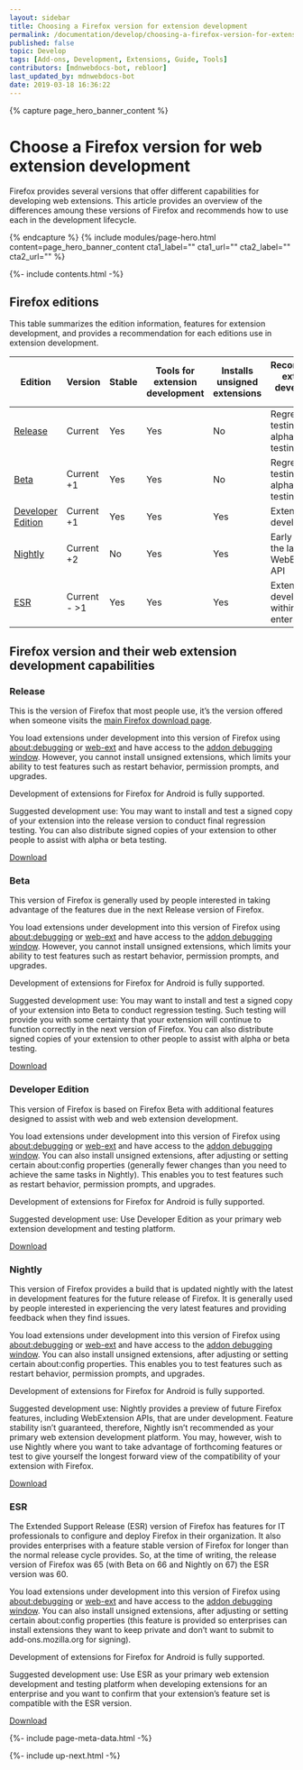 ```yaml
---
layout: sidebar
title: Choosing a Firefox version for extension development
permalink: /documentation/develop/choosing-a-firefox-version-for-extension-development/
published: false
topic: Develop
tags: [Add-ons, Development, Extensions, Guide, Tools]
contributors: [mdnwebdocs-bot, rebloor]
last_updated_by: mdnwebdocs-bot
date: 2019-03-18 16:36:22
---
```


<!-- Page Hero Banner -->

{% capture page_hero_banner_content %}

# Choose a Firefox version for web extension development

Firefox provides several versions that offer different capabilities for developing web extensions. This article provides an overview of the differences amoung these versions of Firefox and recommends how to use each in the development lifecycle.

{% endcapture %}
{% include modules/page-hero.html
	content=page_hero_banner_content
	cta1_label=""
	cta1_url=""
	cta2_label=""
	cta2_url=""
%}

<!-- END: Page Hero Banner -->

<!-- Single Column Body Module -->

<section id="firefox-editions" class="module">
<aside class="module-aside table-of-contents">

{%- include contents.html -%}

</aside>
<article class="module-content grid-x grid-padding-x">
<div class="cell small-12" markdown="1">

## Firefox editions

This table summarizes the edition information, features for extension development, and provides a recommendation for each editions use in extension development.

<!-- Table -->

<div class="table-wrapper table-scroll" markdown="1">

| Edition                                                                         | Version      | Stable | Tools for extension development | Installs unsigned extensions | Recommended extension development use           |
| ------------------------------------------------------------------------------- | ------------ | ------ | ------------------------------- | ---------------------------- | ----------------------------------------------- |
| [Release](https://www.mozilla.org/firefox/)                                     | Current      | Yes    | Yes                             | No                           | Regression testing, User alpha and beta testing |
| [Beta](https://beta.mozilla.org/)                                               | Current +1   | Yes    | Yes                             | No                           | Regression testing, User alpha and beta testing |
| [Developer Edition](https://www.mozilla.org/firefox/channel/desktop/#developer) | Current +1   | Yes    | Yes                             | Yes                          | Extension development                           |
| [Nightly](https://nightly.mozilla.org/)                                         | Current +2   | No     | Yes                             | Yes                          | Early access to the latest WebExtension API     |
| [ESR](https://www.mozilla.org/firefox/organizations/)                           | Current - >1 | Yes    | Yes                             | Yes                          | Extension development within enterprises        |

</div>

<!-- END: Table -->

</div>
</article>
</section>

<!-- END: Single Column Body Module -->

<!-- Single Column Body Module -->

<section id="firefox-version-and-their-web-extension-development-capabilities" class="module">
<article class="module-content grid-x grid-padding-x">
<div class="cell small-12" markdown="1">

## Firefox version and their web extension development capabilities

### Release

This is the version of Firefox that most people use, it’s the version offered when someone visits the [main Firefox download page](https://www.mozilla.org/firefox/).

You load extensions under development into this version of Firefox using [about:debugging](https://developer.mozilla.org/docs/Tools/about:debugging) or [web-ext](/documentation/develop/getting-started-with-web-ext/) and have access to the [addon debugging window](https://developer.mozilla.org/docs/Tools/Browser_Toolbox). However, you cannot install unsigned extensions, which limits your ability to test features such as restart behavior, permission prompts, and upgrades.

Development of extensions for Firefox for Android is fully supported.

Suggested development use: You may want to install and test a signed copy of your extension into the release version to conduct final regression testing. You can also distribute signed copies of your extension to other people to assist with alpha or beta testing.

[Download](https://www.mozilla.org/firefox/)

### Beta

This version of Firefox is generally used by people interested in taking advantage of the features due in the next Release version of Firefox.

You load extensions under development into this version of Firefox using [about:debugging](https://developer.mozilla.org/docs/Tools/about:debugging) or [web-ext](/documentation/develop/getting-started-with-web-ext/) and have access to the [addon debugging window](https://developer.mozilla.org/docs/Tools/Browser_Toolbox). However, you cannot install unsigned extensions, which limits your ability to test features such as restart behavior, permission prompts, and upgrades.

Development of extensions for Firefox for Android is fully supported.

Suggested development use: You may want to install and test a signed copy of your extension into Beta to conduct regression testing. Such testing will provide you with some certainty that your extension will continue to function correctly in the next version of Firefox. You can also distribute signed copies of your extension to other people to assist with alpha or beta testing.

[Download](https://beta.mozilla.org/)

### Developer Edition

This version of Firefox is based on Firefox Beta with additional features designed to assist with web and web extension development.

You load extensions under development into this version of Firefox using [about:debugging](https://developer.mozilla.org/docs/Tools/about:debugging) or [web-ext](/documentation/develop/getting-started-with-web-ext/) and have access to the [addon debugging window](https://developer.mozilla.org/docs/Tools/Browser_Toolbox). You can also install unsigned extensions, after adjusting or setting certain about:config properties (generally fewer changes than you need to achieve the same tasks in Nightly). This enables you to test features such as restart behavior, permission prompts, and upgrades.

Development of extensions for Firefox for Android is fully supported.

Suggested development use: Use Developer Edition as your primary web extension development and testing platform.

[Download](https://www.mozilla.org/firefox/channel/desktop/#developer)

### Nightly

This version of Firefox provides a build that is updated nightly with the latest in development features for the future release of Firefox. It is generally used by people interested in experiencing the very latest features and providing feedback when they find issues.

You load extensions under development into this version of Firefox using [about:debugging](https://developer.mozilla.org/docs/Tools/about:debugging) or [web-ext](/documentation/develop/getting-started-with-web-ext/) and have access to the [addon debugging window](https://developer.mozilla.org/docs/Tools/Browser_Toolbox). You can also install unsigned extensions, after adjusting or setting certain about:config properties. This enables you to test features such as restart behavior, permission prompts, and upgrades.

Development of extensions for Firefox for Android is fully supported.

Suggested development use: Nightly provides a preview of future Firefox features, including WebExtension APIs, that are under development. Feature stability isn’t guaranteed, therefore, Nightly isn’t recommended as your primary web extension development platform. You may, however, wish to use Nightly where you want to take advantage of forthcoming features or test to give yourself the longest forward view of the compatibility of your extension with Firefox.

[Download](https://nightly.mozilla.org/)

### ESR

The Extended Support Release (ESR) version of Firefox has features for IT professionals to configure and deploy Firefox in their organization. It also provides enterprises with a feature stable version of Firefox for longer than the normal release cycle provides. So, at the time of writing, the release version of Firefox was 65 (with Beta on 66 and Nightly on 67) the ESR version was 60.

You load extensions under development into this version of Firefox using [about:debugging](https://developer.mozilla.org/docs/Tools/about:debugging) or [web-ext](/documentation/develop/getting-started-with-web-ext/) and have access to the [addon debugging window](https://developer.mozilla.org/docs/Tools/Browser_Toolbox). You can also install unsigned extensions, after adjusting or setting certain about:config properties (this feature is provided so enterprises can install extensions they want to keep private and don’t want to submit to add-ons.mozilla.org for signing).

Development of extensions for Firefox for Android is fully supported.

Suggested development use: Use ESR as your primary web extension development and testing platform when developing extensions for an enterprise and you want to confirm that your extension’s feature set is compatible with the ESR version.

[Download](https://www.mozilla.org/firefox/organizations/)

</div>
</article>
</section>

<!-- END: Single Column Body Module -->

<!-- Meta Data -->

{%- include page-meta-data.html -%}

<!-- END: Meta Data -->

<!-- Up Next -->

{%- include up-next.html -%}

<!-- END: Up Next -->
